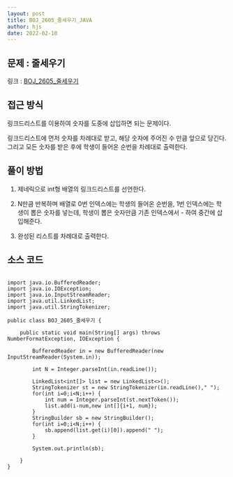 ```yaml
---
layout: post
title: BOJ_2605_줄세우기_JAVA
author: hjs
date: 2022-02-10
---
```


## 문제 : 줄세우기

링크 : [BOJ_2605_줄세우기](https://www.acmicpc.net/problem/2605)


## 접근 방식

링크드리스트를 이용하여 숫자를 도중에 삽입하면 되는 문제이다.

링크드리스트에 먼저 숫자를 차례대로 받고, 해당 숫자에 주어진 수 만큼 앞으로 당긴다. 그리고 모든 숫자를 받은 후에 학생이 들어온 순번을 차례대로 출력한다.



## 풀이 방법

1. 제네릭으로 int형 배열의 링크드리스트를 선언한다.

2. N만큼 반복하며 배열로 0번 인덱스에는 학생의 들어온 순번을, 1번 인덱스에는 학생이 뽑은 숫자를 넣는데, 학생이 뽑은 숫자만큼 기존 인덱스에서 - 하여 중간에 삽입해준다.

3. 완성된 리스트를 차례대로 출력한다.

## 소스 코드

~~~

import java.io.BufferedReader;
import java.io.IOException;
import java.io.InputStreamReader;
import java.util.LinkedList;
import java.util.StringTokenizer;

public class BOJ_2605_줄세우기 {

	public static void main(String[] args) throws NumberFormatException, IOException {

		BufferedReader in = new BufferedReader(new InputStreamReader(System.in));

		int N = Integer.parseInt(in.readLine());

		LinkedList<int[]> list = new LinkedList<>();
		StringTokenizer st = new StringTokenizer(in.readLine()," ");
		for(int i=0;i<N;i++) {
			int num = Integer.parseInt(st.nextToken());
			list.add(i-num,new int[]{i+1, num});
		}
		StringBuilder sb = new StringBuilder();
		for(int i=0;i<N;i++) {
			sb.append(list.get(i)[0]).append(" ");
		}

		System.out.println(sb);

	}
}
~~~

